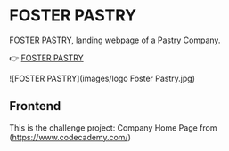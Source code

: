 # FOSTER PASTRY 

FOSTER PASTRY, landing webpage of a Pastry Company.

:point_right: [FOSTER PASTRY](https://fdromer.github.io/foster_pastry/)

![FOSTER PASTRY](images/logo Foster Pastry.jpg)
## Frontend 
This is the challenge project: Company Home Page from (https://www.codecademy.com/)